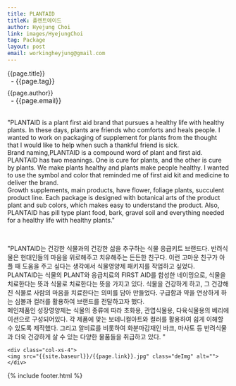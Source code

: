 ```yaml
---
title: PLANTAID
titleK: 플렌트에이드
author: Hyejung Choi
link: images/HyejungChoi
tag: Package
layout: post
email: workingheyjung@gmail.com 
---	
```


<div class="container">

<div class="deDep">
{{page.title}}<br>
<p style="font-size:15px; margin:0px; padding:0px 0px 0px 8px; margin:0px 0px 8px 0px;">- {{page.tag}}</p>
{{page.author}}<br>
<p style="font-size:15px; margin:0px; padding:0px 0px 0px 8px;">- {{page.email}}</p>
</div>

<br>

<div class="det lato">



"PLANTAID is a plant first aid brand that pursues a healthy life with healthy plants. In these days, plants are friends who comforts and heals people. I wanted to work on packaging of supplement for plants from the thought that I would like to help when such a thankful friend is sick. 
<br>
Brand naming,PLANTAID is a compound word of plant and first aid. PLANTAID has two meanings. One is cure for plants, and the other is cure by plants. We make plants healthy and plants make people healthy. I wanted to use the symbol and color that reminded me of first aid kit and medicine to deliver the brand.
<br>
Growth supplements, main products, have flower, foliage plants, succulent product line. Each package is designed with botanical arts of the product plant and sub colors, which makes easy to understand the product. Also, PLANTAID has pill type plant food, bark, gravel soil and everything needed for a healthy life with healthy plants." 



</div>

<br>

<div class="noto">

"PLANTAID는 건강한 식물과의 건강한 삶을 추구하는 식물 응급키트 브랜드다.
반려식물은 현대인들의 마음을 위로해주고 치유해주는 든든한 친구다. 이런 고마운 친구가 아플 때 도움을 주고 싶다는 생각에서 식물영양제 패키지를 작업하고 싶었다. 
<br>
PLANTAID는 식물의 PLANT와 응급치료의 FIRST AID를 합성한 네이밍으로, 식물을 치료한다는 뜻과 식물로 치료한다는 뜻을 가지고 있다. 식물을 건강하게 하고, 그 건강해진 식물로 사람의 마음을 치료한다는 의미를 담아 만들었다. 구급함과 약을 연상하게 하는 심볼과 컬러를 활용하여 브랜드를 전달하고자 했다.
<br>
메인제품인 성장영양제는 식물의 종류에 따라 초화용, 관엽식물용, 다육식물용의 베리에이션으로 구성되어있다. 각 제품에 맞는 보테니컬아트와 컬러를 활용하여 쉽게 이해할 수 있도록 제작했다. 그리고 알비료를 비롯하여 화분마감재인 바크, 마사토 등 반려식물과 더욱 건강하게 살 수 있는 다양한 물품들을 취급하고 있다. "


</div>

<div class="row noto">
	
	<div class="col-xs-4">
	<img src="{{site.baseurl}}/{{page.link}}.jpg" class="deImg" alt=""></div>
	
</div>

	

</div> 

{% include footer.html %}